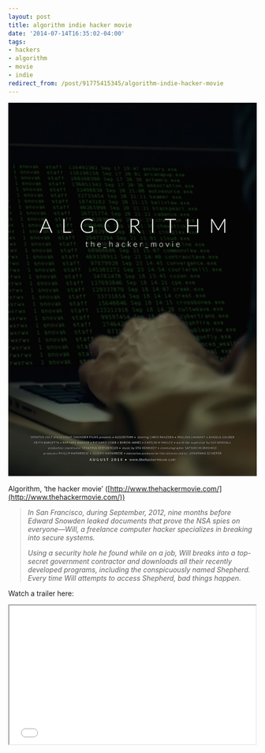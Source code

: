 ```yaml
---
layout: post
title: algorithm indie hacker movie
date: '2014-07-14T16:35:02-04:00'
tags:
- hackers
- algorithm
- movie
- indie
redirect_from: /post/91775415345/algorithm-indie-hacker-movie
---
```

 ![](/images/tumblr_n8pyifLnwN1tqzrm7o1_1280.jpg)  

Algorithm, ‘the hacker movie’ ([http://www.thehackermovie.com/](http://www.thehackermovie.com/))

> _In San Francisco, during September, 2012, nine months before Edward Snowden leaked documents that prove the NSA spies on everyone—Will, a freelance computer hacker specializes in breaking into secure systems.&nbsp;_
> 
> _Using a security hole he found while on a job, Will breaks into a top-secret government contractor and downloads all their recently developed programs, including the conspicuously named Shepherd. Every time Will attempts to access Shepherd, bad things happen._

Watch a trailer here:

<iframe height="281" src="//player.vimeo.com/video/98771422" width="500"></iframe>

